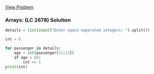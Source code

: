 [View Problem](https://leetcode.com/problems/number-of-senior-citizens?envType=problem-list-v2&envId=array)

### Arrays: (LC 2678) Solution

```python
details = list(input("Enter space separated integers: ").split())

cnt = 0

for passenger in details:
    age = int(passenger[11:13])
    if age > 60:
        cnt += 1
print(cnt)
